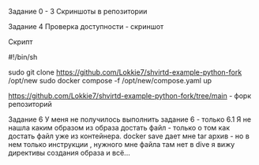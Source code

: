 Задание 0 - 3 
Скриншоты в репозитории

Задание 4
Проверка доступности - скриншот


Скрипт 

#!/bin/sh

sudo git clone https://github.com/Lokkie7/shvirtd-example-python-fork /opt/new
sudo docker compose -f /opt/new/compose.yaml up

https://github.com/Lokkie7/shvirtd-example-python-fork/tree/main - форк репозиторий

Задание 6
У меня не получилось выполнить задание 6 - только 6.1
Я не нашла каким образом из образа достать файл - только о том как достать файл уже из контейнера.
docker save дает мне tar архив - но в нем только инструкции , нужного мне файла там нет
в dive я вижу директивы создания образа и всё...
